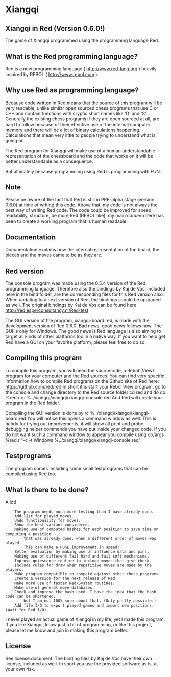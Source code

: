 # Xiangqi

Xiangqi in Red (Version 0.6.0!)
-------------------------------

The game of Xiangqi programmed using the programming language Red.

What is the Red programming language?
-------------------------------------

Red is a new programming language ( http://www.red-lang.org ) 
heavily inspired by REBOL ( http://www.rebol.com ).

Why use Red as programming language?
------------------------------------

Because code written in Red means that the source of this program will be very readable, 
unlike similar open sourced chess programs that use C or C++ and contain functions with 
cryptic short names like 'D' and 'S'. Generally the existing chess programs if they are
open sourced at all, are hard to follow because of their effective use of the internal 
computer memory and there will be a lot of binary calculations happening. Calculations 
that mean very little to people trying to understand what is going on.

The Red program for Xiangqi will make use of a human understandable representation of the 
chessboard and the code that works on it will be better understandable as a consequence.

But ultimately because programming using Red is programming with FUN.

Note
----
Please be aware of the fact that Red is still in PRE-alpha stage (version 0.6.0) at time 
of writing this code. Above that, my code is not always the best way of writing Red code.
The code could be improved for speed, readability, structure, be more Red (REBOL like), 
my main concern here has been to create a working program that is human readable.

Documentation
-------------

Documentation explains how the internal representation of the board, the pieces and the
moves came to be as they are.

Red version
-----------

The console program was made using the 0.5.4 version of the Red programming language.
Therefore also the bindings by Kaj de Vos, included here in the bind folder, are the 
corresponding files for this Red version also. When updating to a next version of Red, 
the bindings should be upgraded as well. The original bindings by Kaj de Vos can be 
found here http://red.esperconsultancy.nl/Red-test 

The GUI version of the program, xiangqi-board.red, is made with the development version 
of Red 0.6.0.
Bad news, good news follows now. The GUI is only for Windows. The good news is Red
language is also aiming to target all kinds of other platforms too in a native way.
If you want to help get Red have a GUI on your favorite platform, please feel free to 
do so.

Compiling this program
----------------------

To compile this program, you will need the sourcecode, a Rebol (View) program for your 
computer and the Red sources. You can find very specific information how to compile Red
programs on the Github site of Red here: https://github.com/red/red
In short it is start your Rebol View program, go to the console and change directory 
to the Red source folder 
	cd red
and do
	do %red.r
	rc %../xiangqi/xiangqi/xiangqi-console.red
And Red will create your program in the Red folder.

Compiling the GUI version is done by
	rc %../xiangqi/xiangqi/xiangqi-board.red
You will notice this opens a command window as well. This is handy for trying out 
improvements, it will show all print and probe debugging helper commands you have put 
inside your changed code.
If you do not want such a command window to appear you compile using
	do/args %red.r "-c -t Windows %../xiangqi/xiangqi/xiangqi-console.red"


Testprograms
------------

The program comes including some small testprograms that can be compiled using Red too.

What is there to be done?
-------------------------

A lot! 


        The program needs much more testing than I have already done. 
        Add list for played moves.
        Undo functionality for moves.
        Show the best variant considered.
        Making use of computed hashes for each position to save time on computing a position
            that was already done, when a different order of moves was played. 
            This can make a HUGE improvement in speed!
        Better evaluation by making use of influence data and pins.
        Making use of different fail hard and fail soft mechanisms.
        Improve quiescence routine to include moves that give check.
        Include rules for draw when repetitive moves are made by the players.
        Make program compatible to compete against other chess programs.
        Create a version for the next release of Red. 
        Make more use of faster Red/System routines.
        Make use of general move databases.
        Check and improve the hash used. I have the idea that the hash code can be shortened,
            but I am not 100% sure about that. (Only partly possible.)
        Add file I/O to export played games and import new positions. (Wait for Red I/O).
	
I never played an actual game of Xiangqi in my life, yet I made this program. If you like 
Xiangqi, know just a bit of programming, or like this project, please let me know and 
join in making this program better. 

License
-------------------------
See license document. The binding files by Kaj de Vos have their own license, included as 
well. In short you use the provided software as is, at your own risk.
